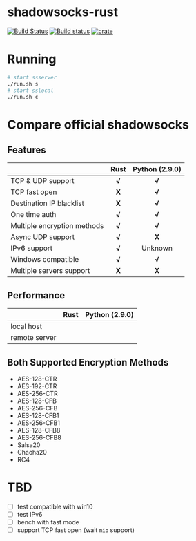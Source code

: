 # shadowsocks-rust
[![Build Status](https://travis-ci.org/loggerhead/shadowsocks-rust.svg?branch=master)](https://travis-ci.org/loggerhead/shadowsocks-rust)
[![Build status](https://ci.appveyor.com/api/projects/status/ti4hi7era48ltxq4?svg=true)](https://ci.appveyor.com/project/loggerhead/shadowsocks-rust)
[![crate](https://img.shields.io/crates/v/shadowsocks.svg)](https://crates.io/crates/shadowsocks)

# Running
```bash
# start ssserver
./run.sh s
# start sslocal
./run.sh c
```

# Compare official shadowsocks
## Features

|                             | Rust  | Python (2.9.0) |
| --------------------------- | :---: | :------------: |
| TCP & UDP support           | __√__ |     __√__      |
| TCP fast open               | __X__ |     __√__      |
| Destination IP blacklist    | __X__ |     __√__      |
| One time auth               | __√__ |     __√__      |
| Multiple encryption methods | __√__ |     __√__      |
| Async UDP support           | __√__ |     __X__      |
| IPv6 support                | __√__ |    Unknown     |
| Windows compatible          | __√__ |     __√__      |
| Multiple servers support    | __X__ |     __X__      |

## Performance
|               | Rust | Python (2.9.0) |
| ------------- | :--: | :------------: |
| local host    |      |                |
| remote server |      |                |

## Both Supported Encryption Methods

* AES-128-CTR
* AES-192-CTR
* AES-256-CTR
* AES-128-CFB
* AES-256-CFB
* AES-128-CFB1
* AES-256-CFB1
* AES-128-CFB8
* AES-256-CFB8
* Salsa20
* Chacha20
* RC4

# TBD
- [ ] test compatible with win10
- [ ] test IPv6
- [ ] bench with fast mode
- [ ] support TCP fast open (wait `mio` support)
